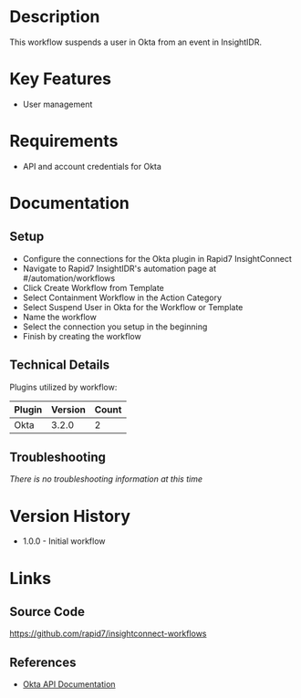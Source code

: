 # Description

This workflow suspends a user in Okta from an event in InsightIDR.

# Key Features

* User management

# Requirements

* API and account credentials for Okta

# Documentation

## Setup

* Configure the connections for the Okta plugin in Rapid7 InsightConnect
* Navigate to Rapid7 InsightIDR's automation page at #/automation/workflows
* Click Create Workflow from Template
* Select Containment Workflow in the Action Category
* Select Suspend User in Okta for the Workflow or Template
* Name the workflow
* Select the connection you setup in the beginning
* Finish by creating the workflow


## Technical Details

Plugins utilized by workflow:

|Plugin|Version|Count|
|----|----|--------|
|Okta|3.2.0|2|

## Troubleshooting

_There is no troubleshooting information at this time_

# Version History

* 1.0.0 - Initial workflow

# Links

## Source Code

https://github.com/rapid7/insightconnect-workflows

## References

* [Okta API Documentation](https://developer.okta.com/docs/concepts/api-access-management/)